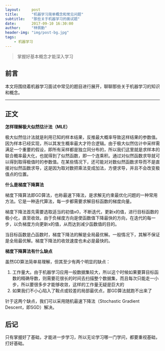 ```yaml
---
layout:     post
title:      "机器学习简单概念和常见问题"
subtitle:   "那些关于机器学习的面试题"
date:       2017-09-10 16:30:00
author:     "林佩勤"
header-img: "img/post-bg.jpg"
tags:
    - 机器学习
---
```


> 掌握好基本概念才能深入学习
>

## 前言

本文将围绕着机器学习面试中常见的题目进行展开，聊聊那些关于机器学习的知识和概念。

---

## 正文

**怎样理解极大似然估计法（MLE）**

极大似然估计法就是利用已知的样本结果，反推最大概率导致这样结果的参数值。因为样本已经实现，所以其发生概率最大才符合逻辑。由于极大似然估计中采样需满足一个重要的假设，即所有采样都是独立同分布的，所以我们这里就是求样本的联合概率最大化，也就得到了似然函数，即一个连乘积。通过对似然函数求导就可以得到取得极值时的参数值。在某些情况下，还可能对对数似然函数求导而不是直接对似然函数求导，这是因为取对数把乘法变成加法，方便求导，并且不会改变极值点的位置。

**什么是梯度下降算法**

梯度下降算法即GD算法，也称最速下降法，是求解无约束最优化问题的一种常用方法。它是一种迭代算法，每一步都需要求解目标函数的梯度向量。

梯度下降法首先需要选取适当的初值x0，不断迭代，更新x的值，进行目标函数的极小化，直至收敛。由于负梯度方向是使函数值下降最快的方向，在迭代的每一步，以负梯度方向更新x的值，从而达到减少函数值的目的。

当目标函数是凸函数时，梯度下降法的解是全局最优解。一般情况下，其解不保证是全局最优解。梯度下降法的收敛速度也未必是最快的。

**梯度下降算法有什么缺点**

虽然GD算法简单易理解，但其至少有两个明显的缺点：

1. 工作量大。由于机器学习应用一般数据集较大，所以这个时候如果要算目标函数的精确导数，则需要花很长的时间去扫描整个数据集，而且每次只能走一小步，所以要很多步才能够收敛，这样的工作量无疑是巨大的
2. 如果我们不小心陷入了鞍点或较差的局部最优点，那GD算法就跑不出来了

针于这两个缺点，我们可以采用随机最速下降法（Stochastic Gradient Descent，即SGD）解决。

## 后记

只有掌握好了基础，才能进一步学习，所以无论学习哪一门学问，都要重视基础，打好基础。
